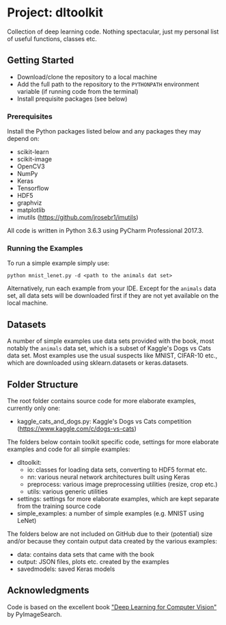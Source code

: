 # Project: dltoolkit
Collection of deep learning code. Nothing spectacular, just my personal list of useful functions, classes etc. 

## Getting Started
- Download/clone the repository to a local machine
- Add the full path to the repository to the `PYTHONPATH` environment variable (if running code from the terminal)
- Install prequisite packages (see below)

### Prerequisites
Install the Python packages listed below and any packages they may depend on:

- scikit-learn
- scikit-image
- OpenCV3
- NumPy
- Keras
- Tensorflow
- HDF5
- graphviz
- matplotlib
- imutils (https://github.com/jrosebr1/imutils)

All code is written in Python 3.6.3 using PyCharm Professional 2017.3.

### Running the Examples
To run a simple example simply use:

`python mnist_lenet.py -d <path to the animals dat set>`

Alternatively, run each example from your IDE. Except for the `animals` data set, all data sets will be downloaded first if they are not yet available on the local machine.

## Datasets
A number of simple examples use data sets provided with the book, most notably the `animals` data set, which is a subset of Kaggle's Dogs vs Cats data set. Most examples use the usual suspects like MNIST, CIFAR-10 etc., which are downloaded using sklearn.datasets or keras.datasets.

## Folder Structure
The root folder contains source code for more elaborate examples, currently only one:

- kaggle_cats_and_dogs.py: Kaggle's Dogs vs Cats competition (https://www.kaggle.com/c/dogs-vs-cats)

The folders below contain toolkit specific code, settings for more elaborate examples and code for all simple examples:

- dltoolkit:
  - io: classes for loading data sets, converting to HDF5 format etc.
  - nn: various neural network architectures built using Keras
  - preprocess: various image preprocessing utilities (resize, crop etc.)
  - utils: various generic utilities
- settings: settings for more elaborate examples, which are kept separate from the training source code
- simple_examples: a number of simple examples (e.g. MNIST using LeNet)

The folders below are not included on GitHub due to their (potential) size and/or because they contain output data created by the various examples:

- data: contains data sets that came with the book
- output: JSON files, plots etc. created by the examples
- savedmodels: saved Keras models

## Acknowledgments
Code is based on the excellent book ["Deep Learning for Computer Vision"](https://www.pyimagesearch.com/deep-learning-computer-vision-python-book/) by PyImageSearch.
